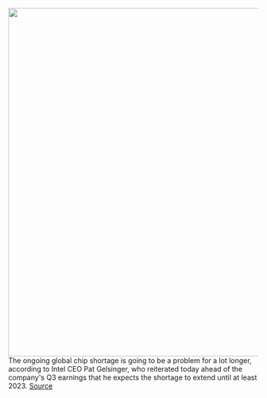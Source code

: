 <img src='https://cdn.vox-cdn.com/thumbor/5Aum5-dqDdnujKezvmjUpexgWRs=/0x0:2040x1360/1200x800/filters:focal(857x517:1183x843)/cdn.vox-cdn.com/uploads/chorus_image/image/70028315/acastro_210120_1777_intel_0002.0.jpg' width='700px' /><br/>
The ongoing global chip shortage is going to be a problem for a lot longer, according to Intel CEO Pat Gelsinger, who reiterated today ahead of the company's Q3 earnings that he expects the shortage to extend until at least 2023.
<a href='https://www.theverge.com/2021/10/21/22739192/intel-chip-shortage-q3-2021-earning-laptop-revenue'> Source <a/>